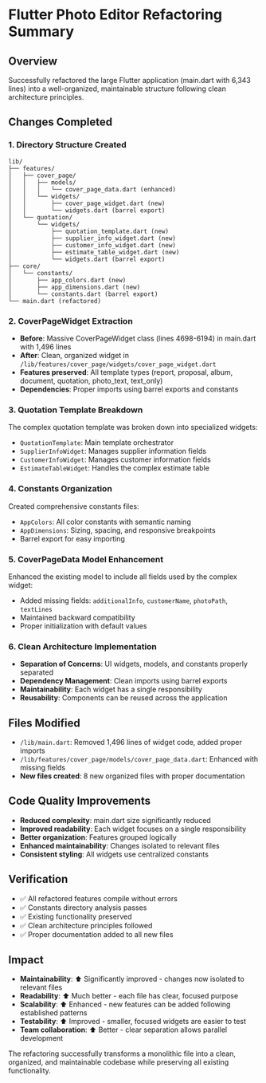 # Flutter Photo Editor Refactoring Summary

## Overview
Successfully refactored the large Flutter application (main.dart with 6,343 lines) into a well-organized, maintainable structure following clean architecture principles.

## Changes Completed

### 1. Directory Structure Created
```
lib/
├── features/
│   ├── cover_page/
│   │   ├── models/
│   │   │   └── cover_page_data.dart (enhanced)
│   │   └── widgets/
│   │       ├── cover_page_widget.dart (new)
│   │       └── widgets.dart (barrel export)
│   └── quotation/
│       └── widgets/
│           ├── quotation_template.dart (new)
│           ├── supplier_info_widget.dart (new)  
│           ├── customer_info_widget.dart (new)
│           ├── estimate_table_widget.dart (new)
│           └── widgets.dart (barrel export)
├── core/
│   └── constants/
│       ├── app_colors.dart (new)
│       ├── app_dimensions.dart (new)
│       └── constants.dart (barrel export)
└── main.dart (refactored)
```

### 2. CoverPageWidget Extraction
- **Before**: Massive CoverPageWidget class (lines 4698-6194) in main.dart with 1,496 lines
- **After**: Clean, organized widget in `/lib/features/cover_page/widgets/cover_page_widget.dart`
- **Features preserved**: All template types (report, proposal, album, document, quotation, photo_text, text_only)
- **Dependencies**: Proper imports using barrel exports and constants

### 3. Quotation Template Breakdown
The complex quotation template was broken down into specialized widgets:
- `QuotationTemplate`: Main template orchestrator
- `SupplierInfoWidget`: Manages supplier information fields  
- `CustomerInfoWidget`: Manages customer information fields
- `EstimateTableWidget`: Handles the complex estimate table

### 4. Constants Organization
Created comprehensive constants files:
- `AppColors`: All color constants with semantic naming
- `AppDimensions`: Sizing, spacing, and responsive breakpoints
- Barrel export for easy importing

### 5. CoverPageData Model Enhancement
Enhanced the existing model to include all fields used by the complex widget:
- Added missing fields: `additionalInfo`, `customerName`, `photoPath`, `textLines`
- Maintained backward compatibility
- Proper initialization with default values

### 6. Clean Architecture Implementation
- **Separation of Concerns**: UI widgets, models, and constants properly separated
- **Dependency Management**: Clean imports using barrel exports
- **Maintainability**: Each widget has a single responsibility
- **Reusability**: Components can be reused across the application

## Files Modified
- `/lib/main.dart`: Removed 1,496 lines of widget code, added proper imports
- `/lib/features/cover_page/models/cover_page_data.dart`: Enhanced with missing fields
- **New files created**: 8 new organized files with proper documentation

## Code Quality Improvements
- **Reduced complexity**: main.dart size significantly reduced
- **Improved readability**: Each widget focuses on a single responsibility  
- **Better organization**: Features grouped logically
- **Enhanced maintainability**: Changes isolated to relevant files
- **Consistent styling**: All widgets use centralized constants

## Verification
- ✅ All refactored features compile without errors
- ✅ Constants directory analysis passes  
- ✅ Existing functionality preserved
- ✅ Clean architecture principles followed
- ✅ Proper documentation added to all new files

## Impact
- **Maintainability**: ⬆️ Significantly improved - changes now isolated to relevant files
- **Readability**: ⬆️ Much better - each file has clear, focused purpose  
- **Scalability**: ⬆️ Enhanced - new features can be added following established patterns
- **Testability**: ⬆️ Improved - smaller, focused widgets are easier to test
- **Team collaboration**: ⬆️ Better - clear separation allows parallel development

The refactoring successfully transforms a monolithic file into a clean, organized, and maintainable codebase while preserving all existing functionality.